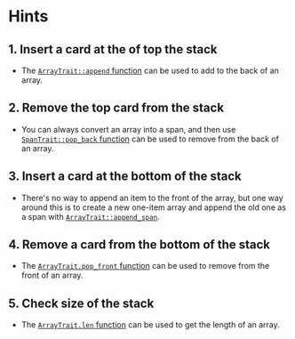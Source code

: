 # Hints

## 1. Insert a card at the of top the stack

- The [`ArrayTrait::append` function][append] can be used to add to the back of an array.

## 2. Remove the top card from the stack

- You can always convert an array into a span, and then use [`SpanTrait::pop_back` function][pop-back] can be used to remove from the back of an array.

## 3. Insert a card at the bottom of the stack

- There's no way to append an item to the front of the array, but one way around this is to create a new one-item array and append the old one as a span with [`ArrayTrait::append_span`][append-span]. 

## 4. Remove a card from the bottom of the stack

- The [`ArrayTrait.pop_front` function][pop-front] can be used to remove from the front of an array.

## 5. Check size of the stack

- The [`ArrayTrait.len` function][len] can be used to get the length of an array.

[append]: https://docs.swmansion.com/scarb/corelib/core-array-ArrayTrait.html#append
[pop-back]: https://docs.swmansion.com/scarb/corelib/core-array-SpanTrait.html#pop_back
[append-span]: https://docs.swmansion.com/scarb/corelib/core-array-ArrayTrait.html#append_span
[pop-front]: https://docs.swmansion.com/scarb/corelib/core-array-ArrayTrait.html#pop_front
[len]: https://docs.swmansion.com/scarb/corelib/core-array-ArrayTrait.html#len
